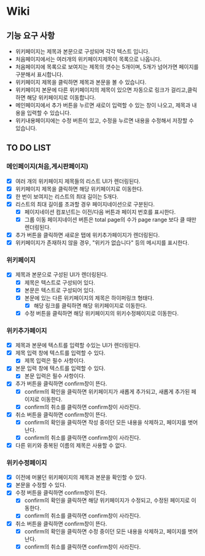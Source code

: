 # Wiki

## 기능 요구 사항

- 위키페이지는 제목과 본문으로 구성되며 각각 텍스트 입니다.
- 처음페이지에서는 여러개의 위키페이지제목이 목록으로 나옵니다.
- 처음페이지에 목록으로 보여지는 제목의 갯수는 5개이며, 5개가 넘어가면 페이지를 구분해서 표시합니다.
- 위키페이지 제목을 클릭하면 제목과 본문을 볼 수 있습니다.
- 위키페이지 본문에 다른 위키페이지의 제목이 있으면 자동으로 링크가 걸리고,클릭하면 해당 위키페이지로 이동합니다.
- 메인페이지에서 추가 버튼을 누르면 새로이 입력할 수 있는 창이 나오고, 제목과 내용을 입력할 수 있습니다.
- 위키내용페이지에는 수정 버튼이 있고, 수정을 누르면 내용을 수정해서 저장할 수 있습니다.

## TO DO LIST

### 메인페이지(처음,게시판페이지)

- [x] 여러 개의 위키페이지 제목들의 리스트 UI가 렌더링된다.
- [x] 위키페이지 제목을 클릭하면 해당 위키페이지로 이동한다.
- [x] 한 번이 보여지는 리스트의 최대 길이는 5개다.
- [x] 리스트의 최대 길이를 초과할 경우 페이지네이션으로 구분된다.
  - [x] 페이지네이션 컴포넌트는 이전/다음 버튼과 페이지 번호를 표시한다.
  - [x] 그룹 이동 페이지네이션 버튼은 total page의 수가 page range 보다 클 때만 렌더링된다.
- [x] 추가 버튼을 클릭하면 새로운 탭에 위키추가페이지가 렌더링된다.
- [x] 위키페이지가 존재하지 않을 경우, "위키가 없습니다" 등의 메시지를 표시한다.

### 위키페이지

- [x] 제목과 본문으로 구성된 UI가 렌더링된다.
  - [x] 제목은 텍스트로 구성되어 있다.
  - [x] 본문은 텍스트로 구성되어 있다.
  - [x] 본문에 있는 다른 위키페이지의 제목은 하이퍼링크 형태다.
    - [x] 해당 링크를 클릭하면 해당 위키페이지로 이동한다.
  - [x] 수정 버튼을 클릭하면 해당 위키페이지의 위키수정페이지로 이동한다.

### 위키추가페이지

- [x] 제목과 본문에 텍스트를 입력할 수있는 UI가 렌더링된다.
- [x] 제목 입력 창에 텍스트를 입력할 수 있다.
  - [x] 제목 입력은 필수 사항이다.
- [x] 본문 입력 창에 텍스트를 입력할 수 있다.
  - [x] 본문 입력은 필수 사항이다.
- [x] 추가 버튼을 클릭하면 confirm창이 뜬다.
  - [x] confirm의 확인을 클릭하면 위키페이지가 새롭게 추가되고, 새롭게 추가된 페이지로 이동한다.
  - [x] confirm의 취소를 클릭하면 confirm창이 사라진다.
- [x] 취소 버튼을 클릭하면 confirm창이 뜬다.
  - [x] confirm의 확인을 클릭하면 작성 중이던 모든 내용을 삭제하고, 페이지를 벗어난다.
  - [x] confirm의 취소를 클릭하면 confirm창이 사라진다.
- [x] 다른 위키와 중복된 이름의 제목은 사용할 수 없다.

### 위키수정페이지

- [x] 이전에 머물던 위키페이지의 제목과 본문을 확인할 수 있다.
- [x] 본문을 수정할 수 있다.
- [x] 수정 버튼을 클릭하면 confirm창이 뜬다.
  - [x] confirm의 확인을 클릭하면 해당 위키페이지가 수정되고, 수정된 페이지로 이동한다.
  - [x] confirm의 취소를 클릭하면 confirm창이 사라진다.
- [x] 취소 버튼을 클릭하면 confirm창이 뜬다.
  - [x] confirm의 확인을 클릭하면 수정 중이던 모든 내용을 삭제하고, 페이지를 벗어난다.
  - [x] confirm의 취소를 클릭하면 confirm창이 사라진다.
